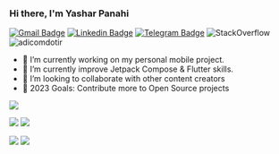 ### Hi there, I'm Yashar Panahi

[![Gmail Badge](https://img.shields.io/badge/-adicom.ir@gmail.com-c14438?style=flat&logo=Gmail&logoColor=white&link=mailto:adicom.ir@gmail.com)](mailto:adicom.ir@gmail.com)
[![Linkedin Badge](https://img.shields.io/badge/-Yashar%20Panahi-0072b1?style=flat&logo=Linkedin&logoColor=white&link=https://linkedin.com/in/yashar-panahi/)](https://linkedin.com/in/yashar-panahi/) 
[![Telegram Badge](https://img.shields.io/badge/-Telegram-blue?style=flat&logo=telegram&logoColor=white&link=https://t.me/@yashar_developer/)](https://t.me/@YASHAR_PASHA/)
<img alt="StackOverflow" src="https://stackoverflow-badge.vercel.app/?userID=7628863" />
<img src="https://komarev.com/ghpvc/?username=adicomdotir" alt="adicomdotir"/>


- 🔭 I’m currently working on my personal mobile project.
- 🌱 I’m currently improve Jetpack Compose & Flutter skills.
- 👯 I’m looking to collaborate with other content creators
- 🥅 2023 Goals: Contribute more to Open Source projects

<!--
<a href="https://github.com/adicomdotir">
<img align="center" src="https://github-readme-stats.vercel.app/api?username=adicomdotir&show_icons=true&count_private=true&include_all_commits=true" /></a>
[![trophy](https://github-profile-trophy.vercel.app/?username=adicomdotir&rank=SECRET,S,SS,SSS,AAA,AA,A,BBB,BB,B,CCC,CC,C&theme=flat&margin-w=10&margin-h=10)](https://github.com/ryo-ma/github-profile-trophy)
-->

![](http://github-profile-summary-cards.vercel.app/api/cards/profile-details?username=adicomdotir&theme=apprentice)

![](http://github-profile-summary-cards.vercel.app/api/cards/repos-per-language?username=adicomdotir&theme=apprentice)   ![](http://github-profile-summary-cards.vercel.app/api/cards/most-commit-language?username=adicomdotir&theme=apprentice)

![](http://github-profile-summary-cards.vercel.app/api/cards/stats?username=adicomdotir&theme=apprentice)   ![](http://github-profile-summary-cards.vercel.app/api/cards/productive-time?username=adicomdotir&theme=apprentice&utcOffset=8)


<!-- <div>
<img align="center" src="https://github-readme-streak-stats.herokuapp.com/?user=adicomdotir" alt="adicomdotir" />
<br/>
<br/>
<a href="https://github.com/adicomdotir">
<img align="center" src="https://github-readme-stats.vercel.app/api/top-langs/?username=adicomdotir&layout=compact" />
</a>
</div> -->
